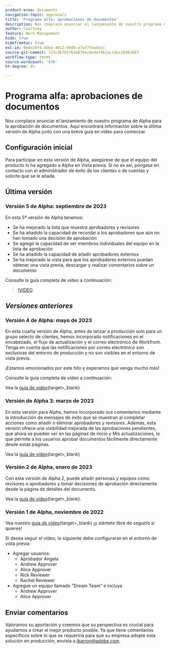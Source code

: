 ```yaml
---
product-area: documents
navigation-topic: approvals
title: 'Programa alfa: aprobaciones de documentos'
description: Nos complace anunciar el lanzamiento de nuestro programa de Alpha para la aprobación de documentos. Aquí encontrará información sobre la última versión de Alpha junto con una breve guía en vídeo para comenzar.
author: Courtney
feature: Work Management
hide: true
hidefromtoc: true
exl-id: 0ede24f4-4bba-4812-9dd9-e7af77ea5ecc
source-git-commit: 723c2b7b57b1e876ec6edaf4b1ac14ec1b983667
workflow-type: tm+mt
source-wordcount: '470'
ht-degree: 0%

---
```


# Programa alfa: aprobaciones de documentos

Nos complace anunciar el lanzamiento de nuestro programa de Alpha para la aprobación de documentos. Aquí encontrará información sobre la última versión de Alpha junto con una breve guía en vídeo para comenzar.

## Configuración inicial

Para participar en esta versión de Alpha, asegúrese de que el equipo del producto lo ha agregado a Alpha en Vista previa. Si no es así, póngase en contacto con el administrador de éxito de los clientes o de cuentas y solicite que se le añada.

## Última versión

### Versión 5 de Alpha: septiembre de 2023

En esta 5ª versión de Alpha tenemos:

* Se ha mejorado la lista que muestra aprobadores y revisores
* Se ha añadido la capacidad de recordar a los aprobadores que aún no han tomado una decisión de aprobación
* Se agregó la capacidad de ver miembros individuales del equipo en la lista de aprobación
* Se ha añadido la capacidad de añadir aprobadores externos
* Se ha mejorado la vista para que los aprobadores externos puedan obtener una vista previa, descargar y realizar comentarios sobre un documento

Consulte la guía completa de vídeo a continuación:

>[!VIDEO](https://video.tv.adobe.com/v/3424613/)

## _Versiones anteriores_

### Versión 4 de Alpha: mayo de 2023

En esta cuarta versión de Alpha, antes de lanzar a producción solo para un grupo selecto de clientes, hemos incorporado notificaciones en el encabezado, el flujo de actualización y el correo electrónico de Workfront. Tenga en cuenta que las notificaciones por correo electrónico son exclusivas del entorno de producción y no son visibles en el entorno de vista previa. <!--If you're interested in having this release implemented in your production environment on June 14th, please reach out to me directly at jbarron@adobe.com.-->

¡Estamos emocionados por este hito y esperamos que venga mucho más!

Consulte la guía completa de vídeo a continuación:

Vea la [guía de vídeo](https://video.tv.adobe.com/v/3420094/){target=_blank}

### Versión de Alpha 3: marzo de 2023

En esta versión para Alpha, hemos incorporado sus comentarios mediante la introducción de mensajes de éxito que se muestran al completar acciones como añadir o eliminar aprobadores y revisores. Además, esta versión ofrece una visibilidad mejorada de las aprobaciones pendientes, que ahora se pueden ver en las páginas de inicio y Mis actualizaciones, lo que permite a los usuarios aprobar documentos fácilmente directamente desde estas páginas.

Vea la [guía de vídeo](https://video.tv.adobe.com/v/3417854/){target=_blank}

### Versión 2 de Alpha, enero de 2023

Con esta versión de Alpha 2, puede añadir personas y equipos como revisores o aprobadores y tomar decisiones de aprobación directamente desde la página de detalles del documento.

Vea la [guía de vídeo](https://video.tv.adobe.com/v/3413941){target=_blank}.

### Versión 1 de Alpha, noviembre de 2022

Vea nuestro [guía de vídeo](https://video.tv.adobe.com/v/3412837){target=_blank} ¡y siéntete libre de seguirlo si quieres!

Si desea seguir el vídeo, lo siguiente debe configurarse en el entorno de vista previa:

* Agregar usuarios:
   * Aprobador Angela
   * Andrew Approver
   * Alice Approver
   * Rick Reviewer
   * Rachel Reviewer
* Agregue un equipo llamado &quot;Dream Team&quot; e incluya
   * Andrew Approver
   * Alice Approver

## Enviar comentarios

Valoramos su aportación y creemos que su perspectiva es crucial para ayudarnos a crear el mejor producto posible. Ya que tiene comentarios específicos sobre lo que se requeriría para que su empresa adopte esta solución en producción, envíela a [jbarron@adobe.com](mailto:jbarron@adobe.com).
